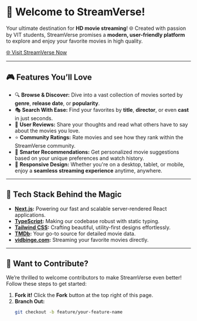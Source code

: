 # 🌟 Welcome to StreamVerse!

Your ultimate destination for **HD movie streaming**! 🌐 Created with passion by VIT students, StreamVerse promises a **modern, user-friendly platform** to explore and enjoy your favorite movies in high quality.

[🌐 Visit StreamVerse Now](https://streamverse.biz)

---

## 🎮 Features You’ll Love

- 🔍 **Browse & Discover:** Dive into a vast collection of movies sorted by **genre**, **release date**, or **popularity**.
- 🎭 **Search With Ease:** Find your favorites by **title**, **director**, or even **cast** in just seconds.
- 🌟 **User Reviews:** Share your thoughts and read what others have to say about the movies you love.
- ⭐ **Community Ratings:** Rate movies and see how they rank within the StreamVerse community.
- 🧠 **Smarter Recommendations:** Get personalized movie suggestions based on your unique preferences and watch history.
- 📱 **Responsive Design:** Whether you're on a desktop, tablet, or mobile, enjoy a **seamless streaming experience** anytime, anywhere.

---

## 🚀 Tech Stack Behind the Magic

- **[Next.js](https://nextjs.org/):** Powering our fast and scalable server-rendered React applications.
- **[TypeScript](https://www.typescriptlang.org/):** Making our codebase robust with static typing.
- **[Tailwind CSS](https://tailwindcss.com/):** Crafting beautiful, utility-first designs effortlessly.
- **[TMDb](https://www.themoviedb.org/):** Your go-to source for detailed movie data.
- **[vidbinge.com](https://vidbinge.com):** Streaming your favorite movies directly.

---

## 🤝 Want to Contribute?

We’re thrilled to welcome contributors to make StreamVerse even better! Follow these steps to get started:

1. **Fork it!** Click the **Fork** button at the top right of this page.
2. **Branch Out:**
   ```bash
   git checkout -b feature/your-feature-name
